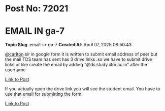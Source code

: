 # Post No: 72021
# EMAIL IN ga-7
**Topic Slug**: email-in-ga-7
**Created At**: April 07, 2025 08:50:43

<a class="mention" href="/u/carlton">@carlton</a> sir in google form it is written to submit email address of peer but the mail TDS team has sent has 3 drive links .so we have to submit drive links or like create the email by adding “<span class="mention">@ds.study.iitm.ac.in</span>” after the username

[Link to Post](https://discourse.onlinedegree.iitm.ac.in/t/email-in-ga-7/616499)

If you actually open the drive link you will see the student email. You have to use that email for submitting the form.

[Link to Post](https://discourse.onlinedegree.iitm.ac.in/t/email-in-ga-7/616529)

